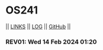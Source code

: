 # OS241

|| [LINKS](https://mariomichael.github.io/os241/LINKS/) || [LOG](TXT/mylog.txt) || [GitHub](https://github.com/mariomichael/os241) ||

### REV01: Wed 14 Feb 2024 01:20
